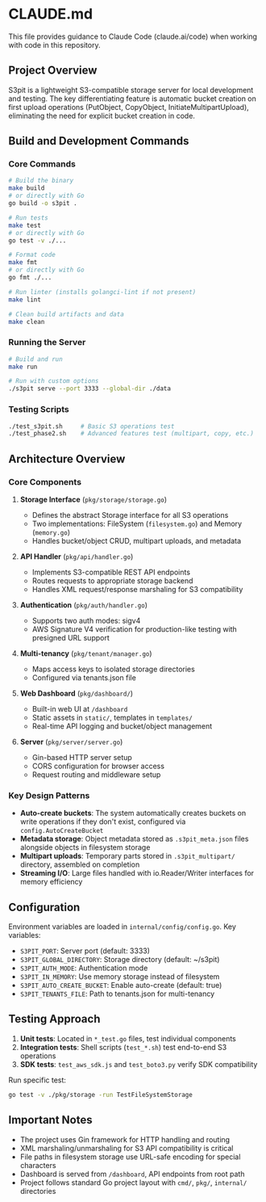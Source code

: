 # CLAUDE.md

This file provides guidance to Claude Code (claude.ai/code) when working with code in this repository.

## Project Overview

S3pit is a lightweight S3-compatible storage server for local development and testing. The key differentiating feature is automatic bucket creation on first upload operations (PutObject, CopyObject, InitiateMultipartUpload), eliminating the need for explicit bucket creation in code.

## Build and Development Commands

### Core Commands
```bash
# Build the binary
make build
# or directly with Go
go build -o s3pit .

# Run tests
make test
# or directly with Go
go test -v ./...

# Format code
make fmt
# or directly with Go
go fmt ./...

# Run linter (installs golangci-lint if not present)
make lint

# Clean build artifacts and data
make clean
```

### Running the Server
```bash
# Build and run
make run

# Run with custom options
./s3pit serve --port 3333 --global-dir ./data

```

### Testing Scripts
```bash
./test_s3pit.sh     # Basic S3 operations test
./test_phase2.sh    # Advanced features test (multipart, copy, etc.)
```

## Architecture Overview

### Core Components

1. **Storage Interface** (`pkg/storage/storage.go`)
   - Defines the abstract Storage interface for all S3 operations
   - Two implementations: FileSystem (`filesystem.go`) and Memory (`memory.go`)
   - Handles bucket/object CRUD, multipart uploads, and metadata

2. **API Handler** (`pkg/api/handler.go`)
   - Implements S3-compatible REST API endpoints
   - Routes requests to appropriate storage backend
   - Handles XML request/response marshaling for S3 compatibility

3. **Authentication** (`pkg/auth/handler.go`)
   - Supports two auth modes: sigv4
   - AWS Signature V4 verification for production-like testing with presigned URL support

4. **Multi-tenancy** (`pkg/tenant/manager.go`)
   - Maps access keys to isolated storage directories
   - Configured via tenants.json file

5. **Web Dashboard** (`pkg/dashboard/`)
   - Built-in web UI at `/dashboard`
   - Static assets in `static/`, templates in `templates/`
   - Real-time API logging and bucket/object management

6. **Server** (`pkg/server/server.go`)
   - Gin-based HTTP server setup
   - CORS configuration for browser access
   - Request routing and middleware setup

### Key Design Patterns

- **Auto-create buckets**: The system automatically creates buckets on write operations if they don't exist, configured via `config.AutoCreateBucket`
- **Metadata storage**: Object metadata stored as `.s3pit_meta.json` files alongside objects in filesystem storage
- **Multipart uploads**: Temporary parts stored in `.s3pit_multipart/` directory, assembled on completion
- **Streaming I/O**: Large files handled with io.Reader/Writer interfaces for memory efficiency

## Configuration

Environment variables are loaded in `internal/config/config.go`. Key variables:
- `S3PIT_PORT`: Server port (default: 3333)
- `S3PIT_GLOBAL_DIRECTORY`: Storage directory (default: ~/s3pit)
- `S3PIT_AUTH_MODE`: Authentication mode
- `S3PIT_IN_MEMORY`: Use memory storage instead of filesystem
- `S3PIT_AUTO_CREATE_BUCKET`: Enable auto-create (default: true)
- `S3PIT_TENANTS_FILE`: Path to tenants.json for multi-tenancy

## Testing Approach

1. **Unit tests**: Located in `*_test.go` files, test individual components
2. **Integration tests**: Shell scripts (`test_*.sh`) test end-to-end S3 operations
3. **SDK tests**: `test_aws_sdk.js` and `test_boto3.py` verify SDK compatibility

Run specific test:
```bash
go test -v ./pkg/storage -run TestFileSystemStorage
```

## Important Notes

- The project uses Gin framework for HTTP handling and routing
- XML marshaling/unmarshaling for S3 API compatibility is critical
- File paths in filesystem storage use URL-safe encoding for special characters
- Dashboard is served from `/dashboard`, API endpoints from root path
- Project follows standard Go project layout with `cmd/`, `pkg/`, `internal/` directories